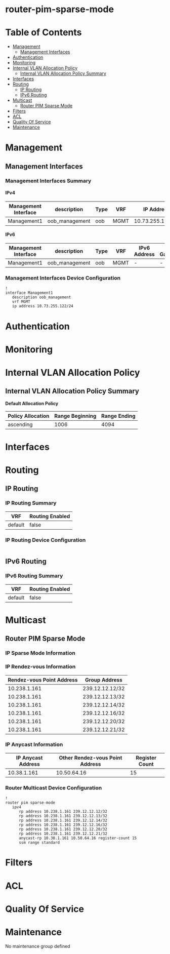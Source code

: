 # router-pim-sparse-mode
# Table of Contents
<!-- toc -->

- [Management](#management)
  - [Management Interfaces](#management-interfaces)
- [Authentication](#authentication)
- [Monitoring](#monitoring)
- [Internal VLAN Allocation Policy](#internal-vlan-allocation-policy)
  - [Internal VLAN Allocation Policy Summary](#internal-vlan-allocation-policy-summary)
- [Interfaces](#interfaces)
- [Routing](#routing)
  - [IP Routing](#ip-routing)
  - [IPv6 Routing](#ipv6-routing)
- [Multicast](#multicast)
  - [Router PIM Sparse Mode](#router-pim-sparse-mode)
- [Filters](#filters)
- [ACL](#acl)
- [Quality Of Service](#quality-of-service)
- [Maintenance](#maintenance)

<!-- toc -->
# Management

## Management Interfaces

### Management Interfaces Summary

#### IPv4

| Management Interface | description | Type | VRF | IP Address | Gateway |
| -------------------- | ----------- | ---- | --- | ---------- | ------- |
| Management1 | oob_management | oob | MGMT | 10.73.255.122/24 | 10.73.255.2 |

#### IPv6

| Management Interface | description | Type | VRF | IPv6 Address | IPv6 Gateway |
| -------------------- | ----------- | ---- | --- | ------------ | ------------ |
| Management1 | oob_management | oob | MGMT | -  | - |

### Management Interfaces Device Configuration

```eos
!
interface Management1
   description oob_management
   vrf MGMT
   ip address 10.73.255.122/24
```

# Authentication

# Monitoring

# Internal VLAN Allocation Policy

## Internal VLAN Allocation Policy Summary

**Default Allocation Policy**

| Policy Allocation | Range Beginning | Range Ending |
| ------------------| --------------- | ------------ |
| ascending | 1006 | 4094 |

# Interfaces

# Routing

## IP Routing

### IP Routing Summary

| VRF | Routing Enabled |
| --- | --------------- |
| default | false|
### IP Routing Device Configuration

```eos
```
## IPv6 Routing

### IPv6 Routing Summary

| VRF | Routing Enabled |
| --- | --------------- |
| default | false |

# Multicast

## Router PIM Sparse Mode

### IP Sparse Mode Information

### IP Rendez-vous Information

| Rendez-vous Point Address | Group Address |
| ------------------------- | ------------- |
| 10.238.1.161 | 239.12.12.12/32 |
| 10.238.1.161 | 239.12.12.13/32 |
| 10.238.1.161 | 239.12.12.14/32 |
| 10.238.1.161 | 239.12.12.16/32 |
| 10.238.1.161 | 239.12.12.20/32 |
| 10.238.1.161 | 239.12.12.21/32 |

### IP Anycast Information

| IP Anycast Address | Other Rendez-vous Point Address | Register Count |
| ------------------ | ------------------------------- | -------------- |
| 10.38.1.161 | 10.50.64.16 |  15 | |

### Router Multicast Device Configuration

```eos
!
router pim sparse-mode
   ipv4
      rp address 10.238.1.161 239.12.12.12/32
      rp address 10.238.1.161 239.12.12.13/32
      rp address 10.238.1.161 239.12.12.14/32
      rp address 10.238.1.161 239.12.12.16/32
      rp address 10.238.1.161 239.12.12.20/32
      rp address 10.238.1.161 239.12.12.21/32
      anycast-rp 10.38.1.161 10.50.64.16 register-count 15
      ssm range standard
```

# Filters

# ACL

# Quality Of Service

# Maintenance
No maintenance group defined
